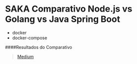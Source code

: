 #  SAKA Comparativo Node.js vs Golang vs Java Spring Boot

- docker
- docker-compose

####Resultados do Comparativo
> [Medium](https://medium.com/@fabiojapa/node-js-vs-golang-vs-java-spring-boot-utiliza%C3%A7%C3%A3o-de-recursos-de-mem-e-cpu-f0e3afb8783d?sk=f5fd98e046f0cae306f2b4fb0b2296fd)
>

